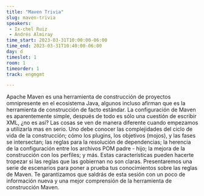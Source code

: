 ```yaml
---
title: "Maven Trivia"
slug: maven-trivia
speakers:
 - Ix-chel Ruiz
 - Andrés Almiray
time_start: 2023-03-31T10:00:00-06:00
time_end: 2023-03-31T10:40:00-06:00
day: d
timeslot: 1
room: 1
timeorder: 1
track: engmgmt

---
```


Apache Maven es una herramienta de construcción de proyectos omnipresente en el ecosistema Java, algunos incluso afirman que es la herramienta de construcción  de facto estándar. La configuración de Maven es aparentemente simple, después de todo es sólo una cuestión de escribir XML, ¿no es así? Las cosas se ven de manera diferente cuando empezamos a utilizarla mas en serio. Uno debe conocer las complejidades del ciclo de vida de la construcción; cómo los plugins, los objetivos (mojos), y las fases se intersectan; las reglas para la resolución de dependencias; la herencia de la configuración entre los archivos POM padre - hijo; la mejora de la construcción con los perfiles; y más. Estas características pueden hacerte tropezar si las reglas que las gobiernan no son claras. Presentaremos una serie de escenarios para poner a prueba tus conocimientos sobre las reglas de Maven. Te garantizamos que saldrás de esta sesión con un poco de información nueva y una mejor comprensión de la herramienta de construcción Maven.